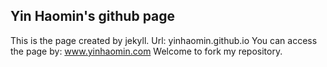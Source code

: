 ## Yin Haomin's github page
This is the page created by jekyll.
Url: yinhaomin.github.io
You can access the page by: www.yinhaomin.com
Welcome to fork my repository.

